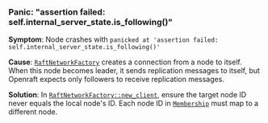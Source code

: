 ### Panic: "assertion failed: self.internal_server_state.is_following()"

**Symptom**: Node crashes with `panicked at 'assertion failed: self.internal_server_state.is_following()'`

**Cause**: [`RaftNetworkFactory`][] creates a connection from a node to itself. When this node
becomes leader, it sends replication messages to itself, but Openraft expects only followers to
receive replication messages.

**Solution**: In [`RaftNetworkFactory::new_client`][], ensure the target node ID never equals
the local node's ID. Each node ID in [`Membership`][] must map to a different node.

[`RaftNetworkFactory`]: `crate::network::RaftNetworkFactory`
[`RaftNetworkFactory::new_client`]: `crate::network::RaftNetworkFactory::new_client`
[`Membership`]: `crate::Membership`

